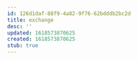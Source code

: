 ```yaml
---
id: 126d1daf-88f9-4a82-9f76-62bdddb2bc2d
title: exchange
desc: ''
updated: 1618573870625
created: 1618573870625
stub: true
---
```


